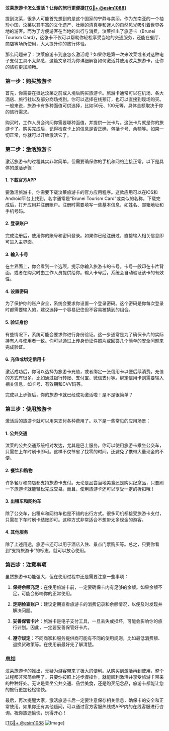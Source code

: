 **汶莱旅游卡怎么激活？让你的旅行更便捷[[TG💪+ @esim1088](https://t.me/s/esim1088)]**

提到汶莱，很多人可能首先想到的是这个国家的宁静与美丽。作为东南亚的一个袖珍小国，汶莱以其丰富的文化遗产、壮丽的清真寺和迷人的自然风光吸引着世界各地的游客。而为了方便游客在当地的出行与消费，汶莱推出了旅游卡（Brunei Tourism Card），这张卡不仅可以帮助你轻松享受当地的交通服务，还能在餐厅、商店等场所使用，大大提升你的旅行体验。

那么问题来了：汶莱旅游卡到底怎么激活呢？如果你是第一次来汶莱或者对这种电子支付工具不太熟悉，这篇文章将为你详细解答如何激活并使用汶莱旅游卡，让你的旅程更加顺畅。

### **第一步：购买旅游卡**

首先，你需要在抵达汶莱之前或入境后购买旅游卡。旅游卡通常可以在机场、各大酒店、旅行社以及部分商场找到。你可以选择在线预订，也可以直接到现场购买。一般来说，旅游卡有多种面值可供选择，比如50元、100元等，具体金额取决于你的旅行需求。

购买时，工作人员会询问你需要哪种面值，并提供一张卡片。这张卡片就是你的旅游卡了。购买完成后，记得检查卡上的信息是否正确，包括卡号、余额等。如果一切正常，你就可以开始激活它了。

### **第二步：激活旅游卡**

激活旅游卡的过程其实非常简单，但需要确保你的手机和网络连接正常。以下是具体的激活步骤：

#### **1. 下载官方APP**
要激活旅游卡，你需要下载汶莱旅游卡的官方应用程序。这款应用可以在iOS和Android平台上找到，名字通常是“Brunei Tourism Card”或类似的名称。下载完成后，打开应用并注册账户。注册时需要填写一些基本信息，如姓名、邮箱地址和手机号码。

#### **2. 登录账户**
完成注册后，使用你的账号和密码登录。如果你已经注册过，直接输入相关信息即可进入主界面。

#### **3. 输入卡号**
在主界面上，你会看到一个选项，提示你输入旅游卡的卡号。卡号一般印在卡片背面，或者在购买时由工作人员提供给你。输入卡号后，系统会自动验证该卡的有效性。

#### **4. 设置密码**
为了保护你的账户安全，系统会要求你设置一个登录密码。这个密码是你每次登录时都需要输入的，建议选择一个容易记住但不容易被猜到的组合。

#### **5. 验证身份**
有些情况下，系统可能会要求你进行身份验证。这一步通常是为了确保卡片的实际持有人与使用者一致。你可以通过上传身份证件照片或回答几个简单的安全问题来完成验证。

#### **6. 充值或绑定信用卡**
激活成功后，你可以选择为旅游卡充值，或者绑定一张信用卡以便后续消费。充值的方式有很多，比如通过银行转账、支付宝、微信支付等。绑定信用卡则需要输入相关信息，如卡号、有效期和CVV码等。

完成以上步骤后，你的旅游卡就已经成功激活啦！是不是很简单？

### **第三步：使用旅游卡**

激活后的旅游卡就可以用来支付各种费用了。以下是一些常见的应用场景：

#### **1. 公共交通**
汶莱的公共交通系统相对发达，尤其是巴士服务。你可以使用旅游卡乘坐公交车，只需在上车时刷卡即可。这样不仅节省了找零的时间，还避免了携带大量现金的不便。

#### **2. 餐饮和购物**
许多餐厅和商店都支持旅游卡支付。无论是品尝当地美食还是购买纪念品，只要刷一下旅游卡就能轻松完成交易。而且，使用旅游卡还可以享受一定的折扣哦！

#### **3. 出租车和网约车**
除了公交车，出租车和网约车也是不错的出行方式。很多司机都接受旅游卡支付，只需在下车时刷卡结账即可。这种方式非常适合不想带太多现金的游客。

#### **4. 其他服务**
除了上述用途，旅游卡还可以用于酒店入住、景点门票购买等。总之，只要你看到“支持旅游卡”的标志，就可以放心使用。

### **第四步：注意事项**

虽然旅游卡功能强大，但在使用过程中还是需要注意一些事项：

1. **保持余额充足**：在使用旅游卡前，一定要确保卡内有足够的余额。如果余额不足，可能会影响你的正常使用。
   
2. **定期检查账户**：建议定期查看旅游卡的消费记录和余额情况，以便及时发现并解决问题。

3. **妥善保管卡片**：旅游卡是电子支付工具，一旦丢失或损坏，可能会影响你的旅行计划。因此，一定要妥善保管好卡片。

4. **遵守规定**：不同商家和服务提供商可能有不同的使用规则，比如最低消费额、退换货政策等。在使用前最好先了解清楚。

### **总结**

汶莱旅游卡的推出，无疑为游客带来了极大的便利。从购买到激活再到使用，整个过程都非常简单明了。只要你按照上述步骤操作，就能顺利激活并享受旅游卡带来的种种好处。无论是乘坐公共交通、品尝美食，还是购买纪念品，旅游卡都能让您的旅行更加轻松愉快。

最后，再次提醒大家，激活旅游卡后一定要注意保存相关信息，确保卡的安全和正常使用。如果你还有其他疑问，可以通过官方客服热线或APP内的在线客服进行咨询。祝你旅途愉快，玩得开心！

[[TG💪+ @esim1088](https://t.me/s/esim1088) ![Image](https://i.postimg.cc/4NQfJmqS/Snipaste-2025-05-13-00-14-12.png)]